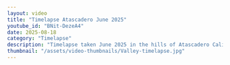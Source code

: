 ```yaml
---
layout: video
title: "Timelapse Atascadero June 2025"
youtube_id: "BNit-DezeA4"
date: 2025-08-18
category: "Timelapse"
description: "Timelapse taken June 2025 in the hills of Atascadero California. #timelapse"
thumbnail: "/assets/video-thumbnails/Valley-timelapse.jpg"
---
```

